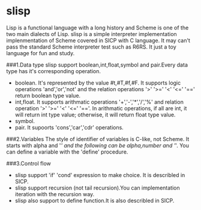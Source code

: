slisp
=====

Lisp is a functional language with a long history and Scheme is one of the two main dialects of Lisp.
slisp is a simple interpreter implementation implenmentation of Scheme covered in SICP with C language.
It may can't pass the standard Scheme interpreter test such as R6RS. It just a toy language for fun and 
study.

###1.Data type
slisp support boolean,int,float,symbol and pair.Every data type has it's corresponding operation.
- boolean. It's represented by the value #t,#T,#f,#F. It supports logic operations 'and','or','not' and the
  relation operations '>' '>=' '<' '<=' '==' return boolean type value.
- int,float. It supports arithmatic operations '+','-','*','/','%' and relation operation '>' '>=' '<' '<=' '=='.
  In arithmatic operations, if all are int, it will return int type value; otherwise, it will return float type value.
- symbol.
- pair. It supoorts 'cons','car','cdr' operations.

###2.Variables
The style of identifier of variables is C-like, not Scheme. It starts with alpha and '_' and the following can be
alpha,number and '_'. You can define a variable with the 'define' procedure.

###3.Control flow
- slisp support 'if' 'cond' expression to make choice. It is describled in SICP.
- slisp support recursion (not tail recursion).You can implementation iteration with the recursion way.
- slisp also support to define function.It is also describled in SICP.


